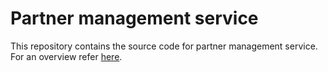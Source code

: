 # Partner management service

This repository contains the source code for partner management service. For an overview refer [here](https://nayakrounak.gitbook.io/mosip-docs/modules/partner-management).


